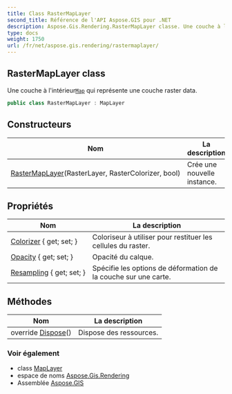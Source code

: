 ```yaml
---
title: Class RasterMapLayer
second_title: Référence de l'API Aspose.GIS pour .NET
description: Aspose.Gis.Rendering.RasterMapLayer classe. Une couche à lintérieurMap qui représente une couche raster data.
type: docs
weight: 1750
url: /fr/net/aspose.gis.rendering/rastermaplayer/
---
```

## RasterMapLayer class

Une couche à l'intérieur[`Map`](../map/) qui représente une couche raster data.

```csharp
public class RasterMapLayer : MapLayer
```

## Constructeurs

| Nom | La description |
| --- | --- |
| [RasterMapLayer](rastermaplayer/)(RasterLayer, RasterColorizer, bool) | Crée une nouvelle instance. |

## Propriétés

| Nom | La description |
| --- | --- |
| [Colorizer](../../aspose.gis.rendering/rastermaplayer/colorizer/) { get; set; } | Coloriseur à utiliser pour restituer les cellules du raster. |
| [Opacity](../../aspose.gis.rendering/maplayer/opacity/) { get; set; } | Opacité du calque. |
| [Resampling](../../aspose.gis.rendering/rastermaplayer/resampling/) { get; set; } | Spécifie les options de déformation de la couche sur une carte. |

## Méthodes

| Nom | La description |
| --- | --- |
| override [Dispose](../../aspose.gis.rendering/rastermaplayer/dispose/)() | Dispose des ressources. |

### Voir également

* class [MapLayer](../maplayer/)
* espace de noms [Aspose.Gis.Rendering](../../aspose.gis.rendering/)
* Assemblée [Aspose.GIS](../../)



